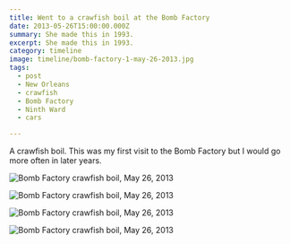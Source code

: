 ```yaml
---
title: Went to a crawfish boil at the Bomb Factory
date: 2013-05-26T15:00:00.000Z
summary: She made this in 1993.
excerpt: She made this in 1993.
category: timeline
image: timeline/bomb-factory-1-may-26-2013.jpg
tags:
  - post 
  - New Orleans
  - crawfish
  - Bomb Factory
  - Ninth Ward
  - cars

---
```


A crawfish boil. This was my first visit to the Bomb Factory but I would go more often in later years.

![Bomb Factory crawfish boil, May 26, 2013](/static/img/timeline/bomb-factory-1-may-26-2013.jpg 'Bomb Factory crawfish boil, May 26, 2013')

![Bomb Factory crawfish boil, May 26, 2013](/static/img//timeline/bomb-factory-2-may-26-2013.jpg 'Bomb Factory crawfish boil, May 26, 2013')

![Bomb Factory crawfish boil, May 26, 2013](/static/img/timeline/bomb-factory-boil-may-26-2013.jpg 'Bomb Factory crawfish boil, May 26, 2013')

![Bomb Factory crawfish boil, May 26, 2013](/static/img/timeline/bomb-factory-women-may-26-2013.jpg 'Bomb Factory crawfish boil, May 26, 2013')

